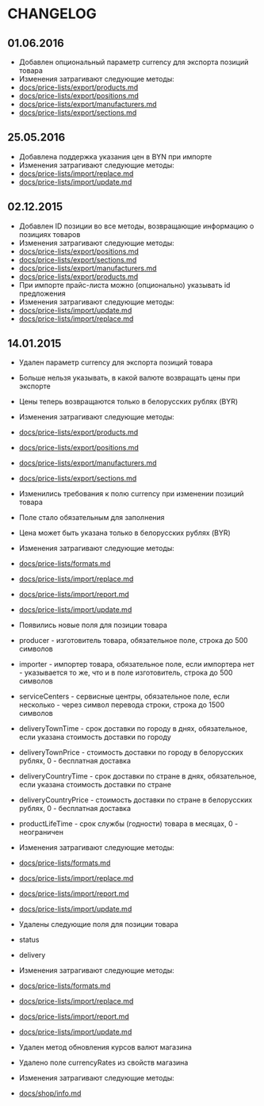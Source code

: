
# CHANGELOG

## 01.06.2016

* Добавлен опциональный параметр currency для экспорта позиций товара
 * Изменения затрагивают следующие методы:
 * [docs/price-lists/export/products.md](docs/price-lists/export/products.md)
 * [docs/price-lists/export/positions.md](docs/price-lists/export/positions.md)
 * [docs/price-lists/export/manufacturers.md](docs/price-lists/export/manufacturers.md)
 * [docs/price-lists/export/sections.md](docs/price-lists/export/sections.md)

## 25.05.2016

* Добавлена поддержка указания цен в BYN при импорте
 * Изменения затрагивают следующие методы:
 * [docs/price-lists/import/replace.md](docs/price-lists/import/replace.md)
 * [docs/price-lists/import/update.md](docs/price-lists/import/update.md)

## 02.12.2015

* Добавлен ID позиции во все методы, возвращающие информацию о позициях товаров
 * Изменения затрагивают следующие методы:
 * [docs/price-lists/export/positions.md](docs/price-lists/export/positions.md)
 * [docs/price-lists/export/sections.md](docs/price-lists/export/sections.md)
 * [docs/price-lists/export/manufacturers.md](docs/price-lists/export/manufacturers.md)
 * [docs/price-lists/export/products.md](docs/price-lists/export/products.md)
* При импорте прайс-листа можно (опционально) указывать id предложения
 * Изменения затрагивают следующие методы:
 * [docs/price-lists/import/update.md](docs/price-lists/import/update.md)
 * [docs/price-lists/import/replace.md](docs/price-lists/import/replace.md)

## 14.01.2015

* Удален параметр currency для экспорта позиций товара
 * Больше нельзя указывать, в какой валюте возвращать цены при экспорте
 * Цены теперь возвращаются только в белорусских рублях (BYR)
 * Изменения затрагивают следующие методы:
 * [docs/price-lists/export/products.md](docs/price-lists/export/products.md)
 * [docs/price-lists/export/positions.md](docs/price-lists/export/positions.md)
 * [docs/price-lists/export/manufacturers.md](docs/price-lists/export/manufacturers.md)
 * [docs/price-lists/export/sections.md](docs/price-lists/export/sections.md)

* Изменились требования к полю currency при изменении позиций товара
 * Поле стало обязательным для заполнения
 * Цена может быть указана только в белорусских рублях (BYR)
 * Изменения затрагивают следующие методы:
 * [docs/price-lists/formats.md](docs/price-lists/formats.md)
 * [docs/price-lists/import/replace.md](docs/price-lists/import/replace.md)
 * [docs/price-lists/import/report.md](docs/price-lists/import/report.md)
 * [docs/price-lists/import/update.md](docs/price-lists/import/update.md)

* Появились новые поля для позиции товара
 * producer - изготовитель товара, обязательное поле, строка до 500 символов
 * importer - импортер товара, обязательное поле, если импортера нет - указывается то же, что и в поле изготовитель, строка до 500 символов
 * serviceCenters - сервисные центры, обязательное поле, если несколько - через символ перевода строки, строка до 1500 символов
 * deliveryTownTime - срок доставки по городу в днях, обязательное, если указана стоимость доставки по городу
 * deliveryTownPrice - стоимость доставки по городу в белорусских рублях, 0 - бесплатная доставка
 * deliveryCountryTime - срок доставки по стране в днях, обязательное, если указана стоимость доставки по стране
 * deliveryCountryPrice - стоимость доставки по стране в белорусских рублях, 0 - бесплатная доставка
 * productLifeTime - срок службы (годности) товара в месяцах, 0 - неограничен
 * Изменения затрагивают следующие методы:
 * [docs/price-lists/formats.md](docs/price-lists/formats.md)
 * [docs/price-lists/import/replace.md](docs/price-lists/import/replace.md)
 * [docs/price-lists/import/report.md](docs/price-lists/import/report.md)
 * [docs/price-lists/import/update.md](docs/price-lists/import/update.md)

* Удалены следующие поля для позиции товара
 * status
 * delivery
 * Изменения затрагивают следующие методы:
 * [docs/price-lists/formats.md](docs/price-lists/formats.md)
 * [docs/price-lists/import/replace.md](docs/price-lists/import/replace.md)
 * [docs/price-lists/import/report.md](docs/price-lists/import/report.md)
 * [docs/price-lists/import/update.md](docs/price-lists/import/update.md)

* Удален метод обновления курсов валют магазина

* Удалено поле currencyRates из свойств магазина
 * Изменения затрагивают следующие методы:
 * [docs/shop/info.md](docs/shop/info.md)
